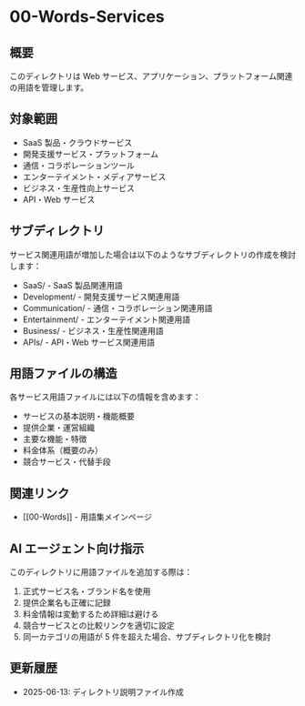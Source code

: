 # 00-Words-Services

## 概要

このディレクトリは Web サービス、アプリケーション、プラットフォーム関連の用語を管理します。

## 対象範囲

- SaaS 製品・クラウドサービス
- 開発支援サービス・プラットフォーム
- 通信・コラボレーションツール
- エンターテイメント・メディアサービス
- ビジネス・生産性向上サービス
- API・Web サービス

## サブディレクトリ

サービス関連用語が増加した場合は以下のようなサブディレクトリの作成を検討します：

- SaaS/ - SaaS 製品関連用語
- Development/ - 開発支援サービス関連用語
- Communication/ - 通信・コラボレーション関連用語
- Entertainment/ - エンターテイメント関連用語
- Business/ - ビジネス・生産性関連用語
- APIs/ - API・Web サービス関連用語

## 用語ファイルの構造

各サービス用語ファイルには以下の情報を含めます：

- サービスの基本説明・機能概要
- 提供企業・運営組織
- 主要な機能・特徴
- 料金体系（概要のみ）
- 競合サービス・代替手段

## 関連リンク

- [[00-Words]] - 用語集メインページ

## AI エージェント向け指示

このディレクトリに用語ファイルを追加する際は：

1. 正式サービス名・ブランド名を使用
2. 提供企業名も正確に記録
3. 料金情報は変動するため詳細は避ける
4. 競合サービスとの比較リンクを適切に設定
5. 同一カテゴリの用語が 5 件を超えた場合、サブディレクトリ化を検討

## 更新履歴

- 2025-06-13: ディレクトリ説明ファイル作成
